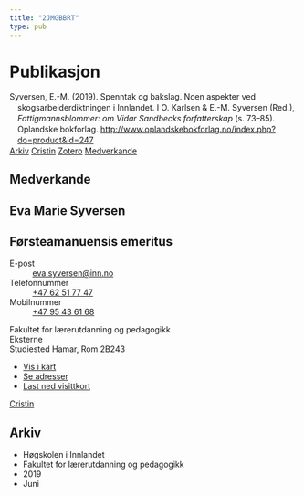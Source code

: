 ```yaml
---
title: "2JMGBBRT"
type: pub
---
```

<h1>Publikasjon</h1>
<article id="csl-bib-container-2JMGBBRT" class="csl-bib-container">
  <div class="csl-bib-body" style="line-height: 1.35; padding-left: 1em; text-indent:-1em;">
  <div class="csl-entry">Syversen, E.-M. (2019). Spenntak og bakslag. Noen aspekter ved skogsarbeiderdiktningen i Innlandet. I O. Karlsen &amp; E.-M. Syversen (Red.), <i>Fattigmannsblommer: om Vidar Sandbecks forfatterskap</i> (s. 73&#x2013;85). Oplandske bokforlag. <a href="http://www.oplandskebokforlag.no/index.php?do=product&amp;id=247">http://www.oplandskebokforlag.no/index.php?do=product&amp;id=247</a></div>
</div>
  <div class="csl-bib-buttons">
    <a href="#taxonomy-article-2JMGBBRT" class="csl-bib-button">Arkiv</a>
    <a href="https://app.cristin.no/results/show.jsf?id=1708080" alt="Cristin URL" class="csl-bib-button">Cristin</a>
    <a href="http://zotero.org/groups/5402882/items/2JMGBBRT" alt="Zotero URL" class="csl-bib-button">Zotero</a>
    <a href="#contributors-article-2JMGBBRT" class="csl-bib-button">Medverkande</a>
  </div>
  <div id="csl-bib-meta-container-2JMGBBRT"></div>
</article>
<div id="csl-bib-meta-2JMGBBRT" class="csl-bib-meta">
  <article id="contributors-article-2JMGBBRT" class="contributors-article">
    <h1>Medverkande</h1>
    <div class="personas"> <div class="vrtx-hinn-person-card"> <div class="photo"> <i class="lar la-user-circle missing-person"></i> </div> <div class="info"> <hgroup><h1>Eva Marie Syversen</h1> <h2>Førsteamanuensis emeritus</h2> </hgroup><dl> <dt>E-post</dt> <dd> <a href="mailto:eva.syversen@inn.no">eva.syversen@inn.no</a> </dd> <dt>Telefonnummer</dt> <dd><a href="tel:+4762517747"> +47 62 51 77 47 </a></dd> <dt>Mobilnummer</dt> <dd><a href="tel:+4795436168"> +47 95 43 61 68 </a></dd> </dl> <p> Fakultet for lærerutdanning og pedagogikk<br> Eksterne<br> Studiested Hamar, Rom 2B243 </p> <ul class="vrtx-hinn-links"> <li><a href="https://www.google.com/maps?q=60.796320,%2011.074390">Vis i kart</a></li> <li><a href="https://www.inn.no/finn-en-ansatt/eva-syversen.html#vrtx-hinn-addresses">Se adresser</a></li> <li><a href="https://www.inn.no/finn-en-ansatt/eva-syversen.html?vrtx=vcf">Last ned visittkort</a></li> </ul> </div> </div> <a href="https://app.cristin.no/persons/show.jsf?id=100353" alt="Cristin URL" class="personas-cristin">Cristin</a> </div>
  </article>
  <article id="taxonomy-article-2JMGBBRT" class="taxonomy-article">
    <h1>Arkiv</h1>
    <ul>
      <li>Høgskolen i Innlandet</li>
      <li>Fakultet for lærerutdanning og pedagogikk</li>
      <li>2019</li>
      <li>Juni</li>
    </ul>
  </article>
</div>
